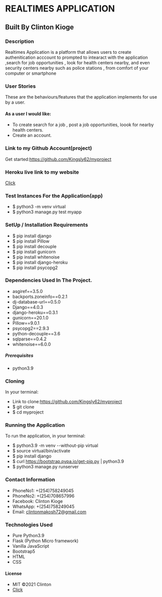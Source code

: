 # REALTIMES APPLICATION

## Built By Clinton Kioge

### Description

Realtimes Application is a platform that allows users to create authenitication acccount to prompted to intearact with the application ,search for job opportunities , look for health centers nearby, and even security centers nearby such as police stations , from comfort of your computer or smartphone

### User Stories

These are the behaviours/features that the application implements for use by a user.

#### As a user I would like:

- To create search for a job , post a job opportunities, loook for nearby health centers.
- Create an account.

### Link to my Github Account(project)

Get started:https://github.com/Kingsly62/myproject

### Heroku live link to my website

[Click](https://clinton-project.herokuapp.com/)

### Test Instances For the Application(app)

- $ python3 -m venv virtual
- $ python3 manage.py test myapp

### SetUp / Installation Requirements

- $ pip install django
- $ pip install Pillow
- $ pip install decouple
- $ pip install gunicorn
- $ pip install whitenoise
- $ pip install django-heroku
- $ pip install psycopg2

### Dependencies Used In The Project.

- asgiref==3.5.0
- backports.zoneinfo==0.2.1
- dj-database-url==0.5.0
- Django==4.0.3
- django-heroku==0.3.1
- gunicorn==20.1.0
- Pillow==9.0.1
- psycopg2==2.9.3
- python-decouple==3.6
- sqlparse==0.4.2
- whitenoise==6.0.0

##### Prerequisites

- python3.9

### Cloning

In your terminal:

- Link to clone:https://github.com/Kingsly62/myproject
- $ git clone
- $ cd myproject

### Running the Application

To run the application, in your terminal:

- $ python3.9 -m venv --without-pip virtual
- $ source virtual/bin/activate
- $ pip install django
- $ curl https://bootstrap.pypa.io/get-pip.py | python3.9
- $ python3 manage.py runserver

### Contact Information

- PhoneNo1: +(254)758249045
- PhoneNo2: +(254)708657996
- Facebook: Clinton Kioge
- WhatsApp: +(254)758249045
- Email: clintonmakosh72@gmail.com

### Technologies Used

- Pure Python3.9
- Flask (Python Micro framework)
- Vanilla JavaScript
- Bootstrap5
- HTML
- CSS

#### License

- MIT ©2021 Clinton
- [Click](https://opensource.org/civicrm/mailing/confirm?reset=1&cid=63735&sid=22975&h=fb22e32f66706d47)
